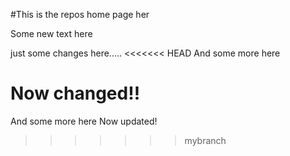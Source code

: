
#This is the <some changes in here> repos home page her

Some new text here

just some changes here.....
<<<<<<< HEAD
And some more here

Now changed!!
=======
And some more here 
Now updated!
>>>>>>> mybranch
